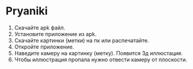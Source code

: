 # Pryaniki
1. Скачайте apk файл.
2. Установите приложение из apk.
3. Скачайте картинки (метки) на пк или распечатайте.
4. Откройте приложение.
5. Наведите камеру на картинку (метку). Появится 3д иллюстация.
6. Чтобы иллюстрация пропала нужно отвести камеру от плоскости.
